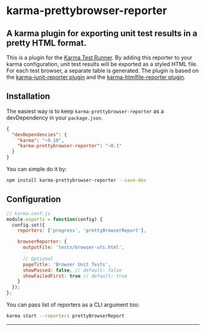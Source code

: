 karma-prettybrowser-reporter
=======================

## A karma plugin for exporting unit test results in a pretty HTML format.

This is a plugin for the [Karma Test Runner]. By adding this reporter to your karma configuration, unit test results will be exported as a styled HTML file. For each test browser, a separate table is generated. The plugin is  based on the [karma-junit-reporter plugin] and the [karma-htmlfile-reporter plugin].

## Installation

The easiest way is to keep `karma-prettybrowser-reporter` as a devDependency in your `package.json`.
```json
{
  "devDependencies": {
    "karma": "~0.10",
    "karma-prettybrowser-reporter": "~0.1"
  }
}
```

You can simple do it by:
```bash
npm install karma-prettybrowser-reporter --save-dev
```

## Configuration
```js
// karma.conf.js
module.exports = function(config) {
  config.set({
    reporters: ['progress', 'prettyBrowserReport'],

    browserReporter: {
      outputFile: 'tests/browser-uts.html',
			
      // Optional
      pageTitle: 'Browser Unit Tests',
      showPassed: false, // default: false
      showFailedFirst: true // default: true
    }
  });
};
```

You can pass list of reporters as a CLI argument too:
```bash
karma start --reporters prettyBrowserReport
```

----


[Karma Test Runner]: https://github.com/karma-runner/karma
[karma-junit-reporter plugin]: https://github.com/karma-runner/karma-junit-reporter
[karma-htmlfile-reporter plugin]: https://github.com/matthias-schuetz/karma-htmlfile-reporter
